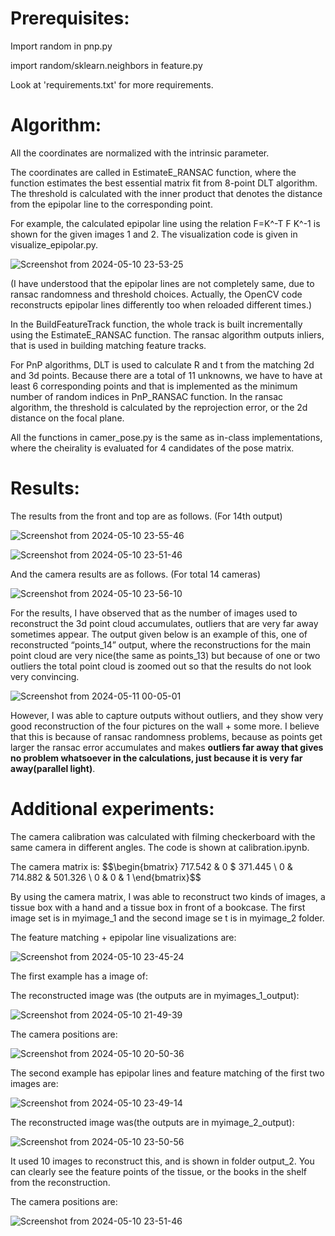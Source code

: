 # Prerequisites:

Import random in pnp.py

import random/sklearn.neighbors in feature.py

Look at 'requirements.txt' for more requirements.

# Algorithm:

All the coordinates are normalized with the intrinsic parameter.

The coordinates are called in EstimateE_RANSAC function, where the function estimates the best essential matrix fit from 8-point DLT algorithm. The threshold is calculated with the inner product that denotes the distance from the epipolar line to the corresponding point.

For example, the calculated epipolar line using the relation F=K^-T F K^-1 is shown for the given images 1 and 2. The visualization code is given in visualize_epipolar.py.

![Screenshot from 2024-05-10 23-53-25](https://github.com/briankwak810/SFM_from_scratch/assets/119718552/0215081a-df69-4578-b820-c3107e9d6897)

(I have understood that the epipolar lines are not completely same, due to ransac randomness and threshold choices. Actually, the OpenCV code reconstructs epipolar lines differently too when reloaded different times.)

In the BuildFeatureTrack function, the whole track is built incrementally using the EstimateE_RANSAC function. The ransac algorithm outputs inliers, that is used in building matching feature tracks.

For PnP algorithms, DLT is used to calculate R and t from the matching 2d and 3d points. Because there are a total of 11 unknowns, we have to have at least 6 corresponding points and that is implemented as the minimum number of random indices in PnP_RANSAC function. In the ransac algorithm, the threshold is calculated by the reprojection error, or the 2d distance on the focal plane.

All the functions in camer_pose.py is the same as in-class implementations, where the cheirality is evaluated for 4 candidates of the pose matrix.

# Results:

The results from the front and top are as follows. (For 14th output)

![Screenshot from 2024-05-10 23-55-46](https://github.com/briankwak810/SFM_from_scratch/assets/119718552/fad08ea9-9909-46a6-8437-8be07cc6c6e0)

![Screenshot from 2024-05-10 23-51-46](https://github.com/briankwak810/SFM_from_scratch/assets/119718552/e18ff85e-642f-4248-97db-89c6f26600cf)

And the camera results are as follows. (For total 14 cameras)

![Screenshot from 2024-05-10 23-56-10](https://github.com/briankwak810/SFM_from_scratch/assets/119718552/fb8dd5a4-3146-4584-882a-d931ea659be5)

For the results, I have observed that as the number of images used to reconstruct the 3d point cloud accumulates, outliers that are very far away sometimes appear. The output given below is an example of this, one of reconstructed “points_14” output, where the reconstructions for the main point cloud are very nice(the same as points_13) but because of one or two outliers the total point cloud is zoomed out so that the results do not look very convincing.

![Screenshot from 2024-05-11 00-05-01](https://github.com/briankwak810/SFM_from_scratch/assets/119718552/32bfb0b8-583c-4bb2-8f54-278432475da9)

However, I was able to capture outputs without outliers, and they show very good reconstruction of the four pictures on the wall + some more. I believe that this is because of ransac randomness problems, because as points get larger the ransac error accumulates and makes **outliers far away that gives no problem whatsoever in the calculations, just because it is very far away(parallel light)**.

# Additional experiments:

The camera calibration was calculated with filming checkerboard with the same camera in different angles. The code is shown at calibration.ipynb.

The camera matrix is:
$$\begin{bmatrix}
717.542 & 0 $ 371.445 \\
0 & 714.882 & 501.326 \\
0 & 0 & 1
\end{bmatrix}$$

By using the camera matrix, I was able to reconstruct two kinds of images, a tissue box with a hand and a tissue box in front of a bookcase. The first image set is in myimage_1 and the second image se t is in myimage_2 folder.

The feature matching + epipolar line visualizations are:

![Screenshot from 2024-05-10 23-45-24](https://github.com/briankwak810/SFM_from_scratch/assets/119718552/633cd98d-4e4e-490b-8dea-e0b120610930)

The first example has a image of:



The reconstructed image was (the outputs are in myimages_1_output):

![Screenshot from 2024-05-10 21-49-39](https://github.com/briankwak810/SFM_from_scratch/assets/119718552/2ead128e-6d49-4317-8ea6-e5e5620a0220)

The camera positions are:

![Screenshot from 2024-05-10 20-50-36](https://github.com/briankwak810/SFM_from_scratch/assets/119718552/e8218de5-0397-4fb9-aa3b-35fe65a54920)

The second example has epipolar lines and feature matching of the first two images are:

![Screenshot from 2024-05-10 23-49-14](https://github.com/briankwak810/SFM_from_scratch/assets/119718552/3b40be1c-3282-4d29-b9e9-80ae97fb7d09)

The reconstructed image was(the outputs are in myimage_2_output):

![Screenshot from 2024-05-10 23-50-56](https://github.com/briankwak810/SFM_from_scratch/assets/119718552/9c6862e1-5534-493b-851a-1f19c6112d01)

It used 10 images to reconstruct this, and is shown in folder output_2. You can clearly see the feature points of the tissue, or the books in the shelf from the reconstruction.

The camera positions are:

![Screenshot from 2024-05-10 23-51-46](https://github.com/briankwak810/SFM_from_scratch/assets/119718552/ad3d1166-2748-42a3-873c-01de5bf5c076)


